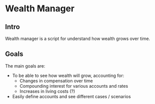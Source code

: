 # Wealth Manager
## Intro
Wealth manager is a script for understand how wealth grows over
time.

## Goals
The main goals are:
- To be able to see how wealth will grow, accounting for:
    - Changes in compensation over time
    - Compounding interest for various accounts and rates
    - Increases in living costs (?)
- Easily define accounts and see different cases / scenarios